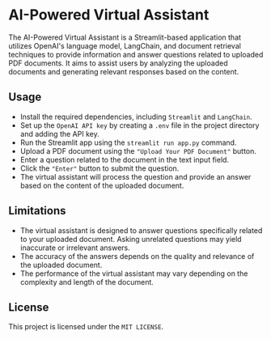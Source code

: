 # AI-Powered Virtual Assistant
The AI-Powered Virtual Assistant is a Streamlit-based application that utilizes OpenAI's language model, LangChain, and document retrieval techniques to provide information and answer questions related to uploaded PDF documents. It aims to assist users by analyzing the uploaded documents and generating relevant responses based on the content.

## Usage
- Install the required dependencies, including `Streamlit` and `LangChain`.
- Set up the `OpenAI API key` by creating a `.env` file in the project directory and adding the API key.
- Run the Streamlit app using the `streamlit run app.py` command.
- Upload a PDF document using the `"Upload Your PDF Document"` button.
- Enter a question related to the document in the text input field.
- Click the `"Enter"` button to submit the question.
- The virtual assistant will process the question and provide an answer based on the content of the uploaded document.

## Limitations
- The virtual assistant is designed to answer questions specifically related to your uploaded document. Asking unrelated questions may yield inaccurate or irrelevant answers.
- The accuracy of the answers depends on the quality and relevance of the uploaded document.
- The performance of the virtual assistant may vary depending on the complexity and length of the document.

## License
This project is licensed under the `MIT LICENSE`.
